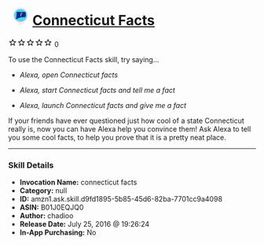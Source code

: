 # &nbsp;<img src="skill_icon" alt="Connecticut Facts icon" width="36"> [Connecticut Facts](http://alexa.amazon.com/#skills/amzn1.ask.skill.d9fd1895-5b85-45d6-82ba-7701cc9a4098)
![0 stars](../../images/ic_star_border_black_18dp_1x.png)![0 stars](../../images/ic_star_border_black_18dp_1x.png)![0 stars](../../images/ic_star_border_black_18dp_1x.png)![0 stars](../../images/ic_star_border_black_18dp_1x.png)![0 stars](../../images/ic_star_border_black_18dp_1x.png) 0

To use the Connecticut Facts skill, try saying...

* *Alexa, open Connecticut facts*

* *Alexa, start Connecticut facts and tell me a fact*

* *Alexa, launch Connecticut facts and give me a fact*

If your friends have ever questioned just how cool of a state Connecticut really is, now you can have Alexa help you convince them! Ask Alexa to tell you some cool facts, to help you prove that it is a pretty neat place.

***

### Skill Details

* **Invocation Name:** connecticut facts
* **Category:** null
* **ID:** amzn1.ask.skill.d9fd1895-5b85-45d6-82ba-7701cc9a4098
* **ASIN:** B01J0EQJQ0
* **Author:** chadioo
* **Release Date:** July 25, 2016 @ 19:26:24
* **In-App Purchasing:** No
